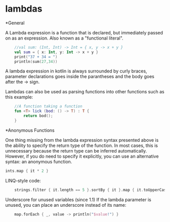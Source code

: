 # lambdas

*General

A Lambda expression is a function that is declared, but immediately passed on as an expression. Also known as a "functional literal".

```kotlin
    //val sum: (Int, Int) -> Int = { x, y -> x + y }
    val sum = { x: Int, y: Int -> x + y }
    print("37 + 34 = ")
    println(sum(27,34))
```
A lambda expression in kotlin is always surrounded by curly braces, parameter declarations goes inside the parantheses and the body goes after the -> sign. 

Lambdas can also be used as parsing functions into other functions such as this example: 
```kotlin
    //A function taking a function
    fun <T> lick (bod: () -> T) : T {
        return bod();
    }
```


*Anonymous Functions 

One thing missing from the lambda expression syntax presented above is the ability to specify the return type of the function. In most cases, this is unnecessary because the return type can be inferred automatically. However, if you do need to specify it explicitly, you can use an alternative syntax: an anonymous function.

```kotlin
ints.map { it * 2 }
```


LINQ-style code:
```kotlin
    strings.filter { it.length == 5 }.sortBy { it }.map { it.toUpperCase() }
```

Underscore for unused variables (since 1.1)
If the lambda parameter is unused, you can place an underscore instead of its name:
```kotlin
    map.forEach { _, value -> println("$value!") }
```
